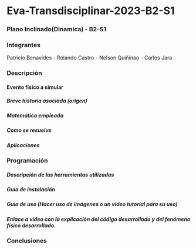# Eva-Transdisciplinar-2023-B2-S1
### Plano Inclinado(Dinamica) - B2-S1
### Integrantes 
Patricio Benavides - Rolando Castro - Nelson Quiñinao - Carlos Jara
### Descripción

#### Evento físico a simular

##### Breve historia asociada (origen)

##### Matemática empleada

##### Como se resuelve

##### Aplicaciones

### Programación

##### Descripción de las herramientas utilizadas

##### Guia de instalación

##### Guia de uso (Hacer uso de imágenes o un video tutorial para su uso)

##### Enlace a vídeo con la explicación del código desarrollado y del fenómeno físico desarrollado.

### Conclusiones

